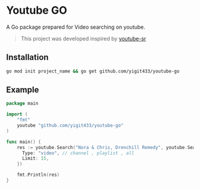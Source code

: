 # Youtube GO

A Go package prepared for Video searching on youtube.

> This project was developed inspired by [youtube-sr](https://github.com/DevAndromeda/youtube-sr)

## Installation
```bash
go mod init project_name && go get github.com/yigit433/youtube-go
```

## Example
```go
package main

import (
    "fmt"
    youtube "github.com/yigit433/youtube-go"
)

func main() {
    res := youtube.Search("Nora & Chris, Drenchill Remedy", youtube.SearchOptions{
      Type: "video", // channel , playlist , all
      Limit: 15,
    })

    fmt.Println(res)
}
```
